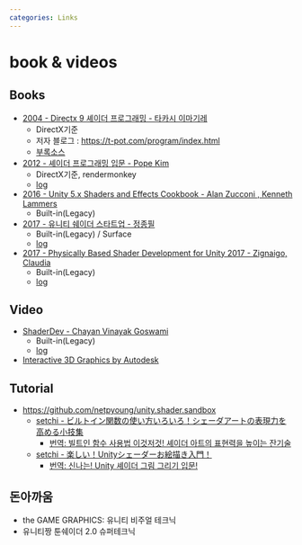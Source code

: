 ```yaml
---
categories: Links
---
```


# book & videos

## Books

- [2004 - Directx 9 셰이더 프로그래밍 - 타카시 이마기레](https://www.hanbit.co.kr/store/books/look.php?p_code=B9447539340)
  - DirectX기준
  - 저자 블로그 : <https://t-pot.com/program/index.html>
  - [부록소스](https://dw.hanbit.co.kr/exam/1285/cd.zip)
- [2012 - 셰이더 프로그래밍 입문 - Pope Kim](http://www.hanbit.co.kr/store/books/look.php?p_code=B8421024205)
  - DirectX기준, rendermonkey
  - [log](https://github.com/netpyoung/bs.introduction-to-shader-programming)
- [2016 - Unity 5.x Shaders and Effects Cookbook - Alan Zucconi , Kenneth Lammers](https://www.packtpub.com/product/unity-5-x-shaders-and-effects-cookbook/9781785285240)
  - Built-in(Legacy)
- [2017 - 유니티 쉐이더 스타트업 - 정종필](https://vielbooks.com/235)
  - Built-in(Legacy) / Surface
  - [log](https://github.com/netpyoung/bs.shader_startup)
- [2017 - Physically Based Shader Development for Unity 2017 - Zignaigo, Claudia](https://www.apress.com/kr/book/9781484233085)
  - Built-in(Legacy)
  - [log](https://github.com/netpyoung/bs.physically_based_shader_develop_for_unity)

## Video

- [ShaderDev -  Chayan Vinayak Goswami](https://shaderdev.com/)
  - Built-in(Legacy)
  - [log](https://github.com/netpyoung/vs.shader-developing-using-unity)
- [Interactive 3D Graphics by Autodesk](https://www.udacity.com/course/interactive-3d-graphics--cs291)

## Tutorial

- <https://github.com/netpyoung/unity.shader.sandbox>
  - [setchi - ビルトイン関数の使い方いろいろ！シェーダアートの表現力を高める小技集](https://docs.google.com/presentation/d/12RrqyAkFanKmfL96ZHvhDCozE-_rKFPlU1YVwej4_bc)
    - [번역: 빌트인 함수 사용법 이것저것! 셰이더 아트의 표현력을 높이는 잔기술](https://docs.google.com/presentation/d/1zga066sEmZMnZeIaIuDt0ijVIF0ii271Atl2okzCw6c)
  - [setchi - 楽しい！Unityシェーダーお絵描き入門！](https://docs.google.com/presentation/d/1NMhx4HWuNZsjNRRlaFOu2ysjo04NgcpFlEhzodE8Rlg)
    - [번역: 신나는! Unity 셰이더 그림 그리기 입문!](https://docs.google.com/presentation/d/13VJ470UGLtMUOdNGrGZVvI-aHW3BLkNa0XUOZLvppKI)

## 돈아까움

- the GAME GRAPHICS: 유니티 비주얼 테크닉
- 유니티짱 툰쉐이더 2.0 슈퍼테크닉
